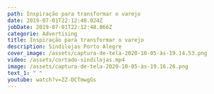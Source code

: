 ```yaml
---
path: Inspiração para transformar o varejo
date: 2019-07-01T22:12:48.024Z
jobDate: 2019-07-01T22:12:48.066Z
categorie: Advertising
title: Inspiração para transformar o varejo
description: Sindilojas Porto Alegre
cover_image: /assets/captura-de-tela-2020-10-05-às-19.14.53.png
video: /assets/cortado-sindilojas.mp4
image: /assets/captura-de-tela-2020-10-05-às-19.16.26.png
text_1: " "
youtube: watch?v=ZZ-DCTmwgGs
---
```

